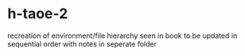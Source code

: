 # h-taoe-2
recreation of environment/file hierarchy seen in book
to be updated in sequential order with notes in seperate folder
